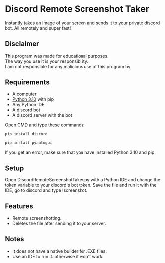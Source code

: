 # Discord Remote Screenshot Taker
Instantly takes an image of your screen and sends it to your private discord bot. All remotely and super fast!
## Disclaimer
This program was made for educational purposes.  
The way you use it is your responsibility.  
I am not responsible for any malicious use of this program by 

## Requirements

- A computer
- [Python 3.10](https://www.python.org) with pip
- Any Python IDE
- A discord bot
- A discord server with the bot

Open CMD and type these commands:

```bash
pip install discord
```
```bash
pip install pyautogui
```
If you get an error, make sure that you have installed Python 3.10 and pip.

## Setup
Open DiscordRemoteScreenshotTaker.py with a Python IDE and change the token variable to your discord's bot token.
Save the file and run it with the IDE, go to discord and type !screenshot.

## Features
- Remote screenshotting.
- Deletes the file after sending it to your server.


## Notes

- It does not have a native builder for .EXE files.
- Use an IDE to run it. otherwise it won't work.
